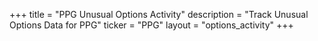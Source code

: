 +++
title = "PPG Unusual Options Activity"
description = "Track Unusual Options Data for PPG"
ticker = "PPG"
layout = "options_activity"
+++

